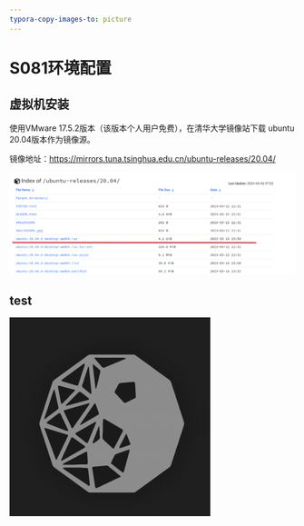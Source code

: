 ```yaml
---
typora-copy-images-to: picture
---
```


# S081环境配置

## 虚拟机安装

使用VMware 17.5.2版本（该版本个人用户免费），在清华大学镜像站下载 ubuntu 20.04版本作为镜像源。

镜像地址：https://mirrors.tuna.tsinghua.edu.cn/ubuntu-releases/20.04/

![1717643297989](./picture/1717643297989.png)

## test

![image-20240708150835613](./picture/image-20240708150835613.png)
